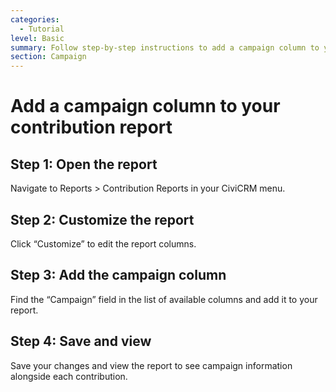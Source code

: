 ```yaml
---
categories:
  - Tutorial
level: Basic
summary: Follow step-by-step instructions to add a campaign column to your contribution report.
section: Campaign
---
```


# Add a campaign column to your contribution report

## Step 1: Open the report

Navigate to Reports > Contribution Reports in your CiviCRM menu.

## Step 2: Customize the report

Click “Customize” to edit the report columns.

## Step 3: Add the campaign column

Find the “Campaign” field in the list of available columns and add it to your report.

## Step 4: Save and view

Save your changes and view the report to see campaign information alongside each contribution.
